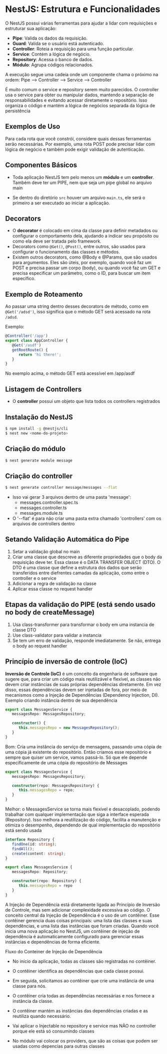 # NestJS: Estrutura e Funcionalidades

O NestJS possui várias ferramentas para ajudar a lidar com requisições e estruturar sua aplicação:

- **Pipe**: Valida os dados da requisição. 
- **Guard**: Valida se o usuário está autenticado.
- **Controller**: Roteia a requisição para uma função particular.
- **Service**: Contém a lógica de negócio.
- **Repository**: Acessa o banco de dados.
- **Módulo**: Agrupa códigos relacionados.

A execução segue uma cadeia onde um componente chama o próximo na ordem: 
Pipe --> Controller --> Service --> Controller

É muito comum o service e repository serem muito parecidos. O controller usa o service para obter ou manipular dados, mantendo a separação de responsabilidades e evitando acessar diretamente o repositório. Isso organiza o código e mantém a lógica de negócios separada da lógica de persistência 

## Exemplos de Uso
Para cada rota que você constrói, considere quais dessas ferramentas serão necessárias. Por exemplo, uma rota POST pode precisar lidar com lógica de negócio e também pode exigir validação de autenticação.

## Componentes Básicos
- Toda aplicação NestJS tem pelo menos um **módulo** e um **controller**. Também deve ter um PIPE, nem que seja um pipe global no arquivo main

- Se dentro do diretório `src` houver um arquivo `main.ts`, ele será o primeiro a ser executado ao iniciar a aplicação.

## Decorators
- O **decorator** é colocado em cima da classe para definir metadados ou configurar o comportamento dela, ajudando a indicar seu propósito ou como ela deve ser tratada pelo framework.
- Decorators como `@Get()`, `@Post()`, entre outros, são usados para configurar o funcionamento das classes e métodos.
- Existem outros decorators, como @Body e @Params, que são usados para argumentos. Eles são úteis, por exemplo, quando você faz um POST e precisa passar um corpo (body), ou quando você faz um GET e precisa especificar um parâmetro, como o ID, para buscar um item específico.

## Exemplo de Roteamento
Ao passar uma string dentro desses decorators de método, como em `@Get('/adsd')`, isso significa que o método GET será acessado na rota `/adsd`.

Exemplo:
```typescript
@Controller('/app')
export class AppController {
   @Get('/asdf')
   getRootRoute() {
      return 'hi there!';
   }
}
```

No exemplo acima, o método GET está acessível em /app/asdf

## Listagem de Controllers
- O **controller** possui um objeto que lista todos os controllers registrados 

## Instalação do NestJS 
```bash
$ npm install -g @nestjs/cli
$ nest new <nome-do-projeto>
```

## Criação do módulo 
```bash
$ nest generate module message
```

## Criação do controller 
```bash
$ nest generate controller message/messages --flat 
```
- Isso vai gerar 3 arquivos dentro de uma pasta 'message': 
   - messages.controller.spec.ts
   - messages.controller.ts
   - messages.module.ts
- O '--flat' é para não criar uma pasta extra chamado 'controllers' com os arquivos de controllers dentro

## Setando Validação Automática do Pipe 
1. Setar a validação global no main 
2. Criar uma classe que descreve as diferente propriedades que o body da requisição deve ter. Essa classe é o DATA TRANSFER OBJECT (DTO). O DTO é uma classe que define a estrutura dos dados que serão transferidos entre diefrentes camadas da aplicação, como entre o controller e o service
3. Adicionar a regra de validação na classe 
4. Aplicar essa classe no request handler 

## Etapas da validação do PIPE (está sendo usado no body de createMessage)
1. Usa class-transformer para transformar o body em uma instancia de classe DTO 
2. Use class-validator para validar a instancia 
3. Se tem um erro de validação, responde imediatamente. Se não, entrega o body ao request handler

## Princípio de inversão de controle (IoC)
**Inversão de Controle (IoC)** é um conceito da engenharia de software que sugere que, para criar um código mais reutilizável e flexível, as classes não devem criar instâncias de suas próprias dependências diretamente. Em vez disso, essas dependências devem ser injetadas de fora, por meio de mecanismos como a Injeção de Dependências (Dependency Injection, DI).
Exemplo criando instância dentro de sua dependência 
```typescript
export class MessagesService {
   messagesRepo: MessagesRepository;

   constructor() {
      this.messagesRepo = new MessagesRepository();
   }
}
```
Bom: Cria uma instância do serviço de mensagens, passando uma cópia de uma cópia já existente do repositório. Então criamos esse repositório e sempre que quiser um service, vamos passá-lo.
Só que ele depende especificamente de uma cópia do repositório de Messages
```typescript
export class MessagesService {
   messagesRepo: MessagesRepository;

   constructor(repo: MessagesRepository) {
      this.messagesRepo = repo;
   }
}
```
Melhor: o MessagesService se torna mais flexível e desacoplado, podendo trabalhar com qualquer implementação que siga a interface esperada (Repository). Isso melhora a reutilização do código, facilita a manutenção e otimiza o desempenho, dependendo de qual implementação do repositório está sendo usada

```typescript
interface Repository {
   findOne(id: string);
   findAll();
   create(content: string);
}

export class MessagesService {
   messagesRepo: Repository;

   constructor(repo: Repository) {
      this.messagesRepo = repo
   }
}
```

A Injeção de Dependência está diretamente ligada ao Princípio de Inversão de Controle, mas sem adicionar complexidade excessiva ao código. O conceito central da Injeção de Dependência é o uso de um contêiner. Esse contêiner gerencia duas coisas principais: uma lista das classes e suas dependências, e uma lista das instâncias que foram criadas. Quando você inicia uma nova aplicação no NestJS, um contêiner de injeção de dependência é automaticamente configurado para gerenciar essas instâncias e dependências de forma eficiente.

Fluxo do Conteiner de Injeção de Dependência
- No início da aplicação, todas as classes são registradas no contêiner.
- O contêiner identifica as dependências que cada classe possui.
- Em seguida, solicitamos ao contêiner que crie uma instância de uma classe para nós.
- O contêiner cria todas as dependências necessárias e nos fornece a instância da classe.
- O contêiner mantém as instâncias das dependências criadas e as reutiliza quando necessário.

- Vai aplicar o Injectable no repository e service mas NÃO no controller porque ele está só consumindo classes
- No módulo vai colocar os providers, que são as coisas que podem ser usadas como depencias para outras classes